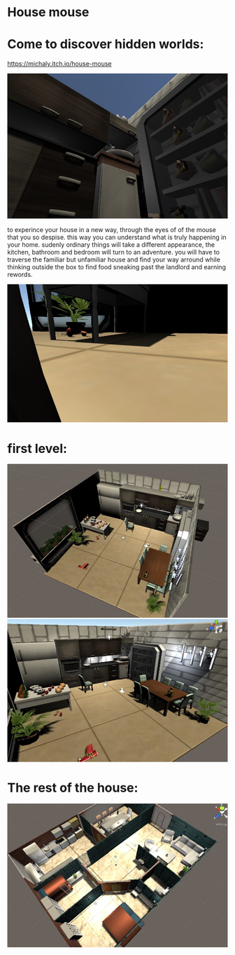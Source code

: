 # House mouse 
# Come to discover hidden worlds:
 
 https://michaly.itch.io/house-mouse
 
![](images/mouseView1.jpg)

to experince your house in a new way, through the eyes of of the mouse that you so despise. this way you can understand what is truly happening in your home. sudenly ordinary things will take a different appearance, the kitchen, bathroom and bedroom will turn to an adventure. you will have to traverse the familiar but unfamiliar house and find your way arround while thinking outside the box to find food sneaking past the landlord and earning rewords.  
 
 ![](images/mouseView3.jpg)
 
 
 # first level:
![](images/1.jpg)
![](images/2.jpg)

# The rest of the house:
![](images/house.jpg)

